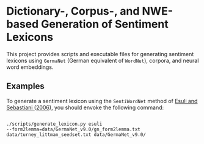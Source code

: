 Dictionary-, Corpus-, and NWE-based Generation of Sentiment Lexicons
====================================================================

This project provides scripts and executable files for generating
sentiment lexicons using `GermaNet` (German equivalent of `WordNet`),
corpora, and neural word embeddings.

Examples
--------

To generate a sentiment lexicon using the `SentiWordNet` method of
[Esuli and Sebastiani (2006)](http://ontotext.fbk.eu/Publications/sentiWN-TR.pdf),
you should envoke the following command:

```shell

./scripts/generate_lexicon.py esuli
--form2lemma=data/GermaNet_v9.0/gn_form2lemma.txt
data/turney_littman_seedset.txt data/GermaNet_v9.0/

```
